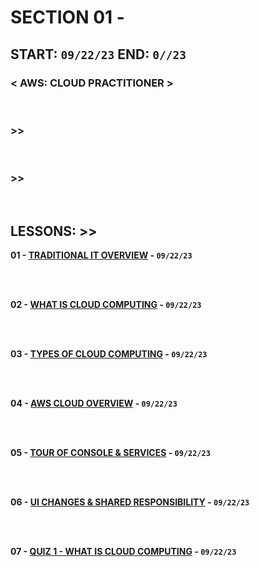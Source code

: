 # SECTION 01 -

## **START: `09/22/23` END: `0//23`**

### < AWS: CLOUD PRACTITIONER > <br>

<br>

### >>

<br>

### >>

<br>

## LESSONS: >>

**01 - [TRADITIONAL IT OVERVIEW]() - `09/22/23`**<br>
<br>

<br>

**02 - [WHAT IS CLOUD COMPUTING]() - `09/22/23`**<br>
<br>

<br>

**03 - [TYPES OF CLOUD COMPUTING]() - `09/22/23`**<br>
<br>

<br>

**04 - [AWS CLOUD OVERVIEW]() - `09/22/23`**<br>
<br>

<br>

**05 - [TOUR OF CONSOLE & SERVICES]() - `09/22/23`**<br>
<br>

<br>

**06 - [UI CHANGES & SHARED RESPONSIBILITY]() - `09/22/23`**<br>
<br>

<br>

**07 - [QUIZ 1 - WHAT IS CLOUD COMPUTING]() - `09/22/23`**<br>
<br>

<br>
